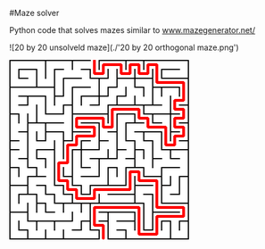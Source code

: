 #Maze solver 

Python code that solves mazes similar to www.mazegenerator.net/

![20 by 20 unsolveld maze](./'20 by 20 orthogonal maze.png')

![20 by 20 solveld maze](./SOLUTION20x20.png)
